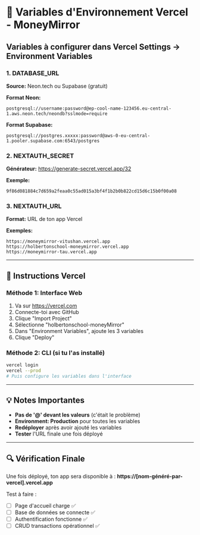 # 🔑 Variables d'Environnement Vercel - MoneyMirror

## Variables à configurer dans Vercel Settings → Environment Variables

### 1. DATABASE_URL
**Source:** Neon.tech ou Supabase (gratuit)

**Format Neon:**
```
postgresql://username:password@ep-cool-name-123456.eu-central-1.aws.neon.tech/neondb?sslmode=require
```

**Format Supabase:**
```
postgresql://postgres.xxxxx:password@aws-0-eu-central-1.pooler.supabase.com:6543/postgres
```

### 2. NEXTAUTH_SECRET  
**Générateur:** https://generate-secret.vercel.app/32

**Exemple:**
```
9f86d081884c7d659a2feaa0c55ad015a3bf4f1b2b0b822cd15d6c15b0f00a08
```

### 3. NEXTAUTH_URL
**Format:** URL de ton app Vercel

**Exemples:**
```
https://moneymirror-vitushan.vercel.app
https://holbertonschool-moneymirror.vercel.app
https://moneymirror-tau.vercel.app
```

---

## 🚀 Instructions Vercel

### Méthode 1: Interface Web
1. Va sur https://vercel.com
2. Connecte-toi avec GitHub
3. Clique "Import Project"
4. Sélectionne "holbertonschool-moneyMirror"
5. Dans "Environment Variables", ajoute les 3 variables
6. Clique "Deploy"

### Méthode 2: CLI (si tu l'as installé)
```bash
vercel login
vercel --prod
# Puis configure les variables dans l'interface
```

---

## 💡 Notes Importantes

- **Pas de '@' devant les valeurs** (c'était le problème)
- **Environment: Production** pour toutes les variables
- **Redéployer** après avoir ajouté les variables
- **Tester** l'URL finale une fois déployé

---

## 🔍 Vérification Finale

Une fois déployé, ton app sera disponible à :
**https://[nom-généré-par-vercel].vercel.app**

Test à faire :
- [ ] Page d'accueil charge ✅
- [ ] Base de données se connecte ✅  
- [ ] Authentification fonctionne ✅
- [ ] CRUD transactions opérationnel ✅